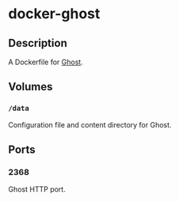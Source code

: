 # docker-ghost

## Description

A Dockerfile for [Ghost](http://ghost.org/).

## Volumes

### `/data`

Configuration file and content directory for Ghost.

## Ports

### 2368

Ghost HTTP port.

